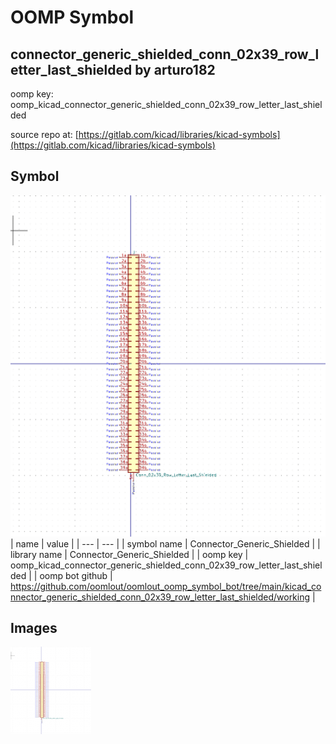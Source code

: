 # OOMP Symbol  
## connector_generic_shielded_conn_02x39_row_letter_last_shielded  by arturo182  
  
oomp key: oomp_kicad_connector_generic_shielded_conn_02x39_row_letter_last_shielded  
  
source repo at: [https://gitlab.com/kicad/libraries/kicad-symbols](https://gitlab.com/kicad/libraries/kicad-symbols)  
## Symbol  
  
[![working.png](working_600.png)](working.png)  
| name | value | 
| --- | --- | 
| symbol name | Connector_Generic_Shielded | 
| library name | Connector_Generic_Shielded | 
| oomp key | oomp_kicad_connector_generic_shielded_conn_02x39_row_letter_last_shielded | 
| oomp bot github | https://github.com/oomlout/oomlout_oomp_symbol_bot/tree/main/kicad_connector_generic_shielded_conn_02x39_row_letter_last_shielded/working | 
## Images  
  
[![working.png](working_140.png)](working.png)  
